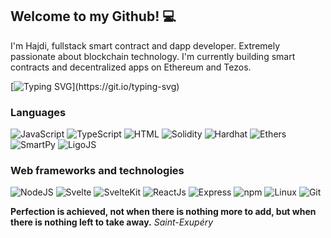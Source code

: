 ## Welcome to my Github! 💻

I'm Hajdi, fullstack smart contract and dapp developer. Extremely passionate about blockchain technology. I'm currently building smart contracts and decentralized apps on Ethereum and Tezos.

[![Typing SVG](https://readme-typing-svg.demolab.com?font=Helvetica&duration=4000&pause=1000&color=228811&center=false&width=535&lines=Smart+Contracts+and+Dapps;Cryptography,+Algorithms+and+Data+Structures;Smart+Contract+Security;Blockchain+Architecture+and+Consensus+Mechanisms;Distributed+Systems+and+Peer-to-Peer+Networks;)](https://git.io/typing-svg)

### Languages

![JavaScript](https://img.shields.io/badge/-JavaScript-F7DF1E?logo=JavaScript&style=for-the-badge&logoColor=black)
![TypeScript](https://img.shields.io/badge/-TypeScript-3178C6?logo=Typescript&style=for-the-badge&logoColor=white)
![HTML](https://img.shields.io/badge/-HTML/CSS-E34F26?logo=html5&style=for-the-badge&logoColor=white)
![Solidity](https://img.shields.io/badge/-Solidity-363636?logo=solidity&style=for-the-badge&logoColor=white)
![Hardhat](https://img.shields.io/badge/-Hardhat-F7DF1E?&style=for-the-badge)
![Ethers](https://img.shields.io/badge/-Ethers-3178C6?&style=for-the-badge)
![SmartPy](https://img.shields.io/badge/-SmartPy-66aacc?&style=for-the-badge)
![LigoJS](https://img.shields.io/badge/-Ligo%20JS-F7DF1E?&style=for-the-badge)


### Web frameworks and technologies

![NodeJS](https://img.shields.io/badge/-Node%20JS-339933?logo=Node.js&style=for-the-badge&logoColor=black)
![Svelte](https://img.shields.io/badge/-Svelte-FF3E00?logo=Svelte&style=for-the-badge&logoColor=white)
![SvelteKit](https://img.shields.io/badge/-SvelteKit-FF3E00?logo=Svelte&style=for-the-badge&logoColor=white)
![ReactJs](https://img.shields.io/badge/-React-61DAFB?logo=React&style=for-the-badge&logoColor=black)
![Express](https://img.shields.io/badge/-Express-000000?logo=Express&style=for-the-badge)
![npm](https://img.shields.io/badge/-npm-CB3837?logo=npm&style=for-the-badge)
![Linux](https://img.shields.io/badge/-Linux-FCC624?logo=linux&style=for-the-badge&logoColor=black)
![Git](https://img.shields.io/badge/-Git-F05032?logo=git&style=for-the-badge&logoColor=white) 



**Perfection is achieved, not when there is nothing more to add, but when there is nothing left to take away.** <em>Saint-Exupéry</em>
